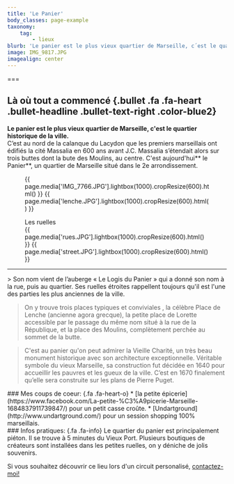 ```yaml
---
title: 'Le Panier'
body_classes: page-example
taxonomy:
    tag:
        - lieux
blurb: 'Le panier est le plus vieux quartier de Marseille, c´est le quartier historique de la ville.'
image: IMG_9817.JPG
imagealign: center
---
```


===

## Là où tout a commencé {.bullet .fa .fa-heart .bullet-headline .bullet-text-right .color-blue2}
**Le panier est le plus vieux quartier de Marseille, c'est le quartier historique de la ville.**  
C’est au nord de la calanque du Lacydon que les premiers marseillais ont édifiés la cité Massalia en 600 ans avant J.C.
Massalia s’étendait alors sur trois buttes dont la bute des Moulins, au centre. C'est aujourd'hui** le Panier**, un quartier de Marseille situé dans le 2e arrondissement.

<figure class="image-row row-50-50">
{{ page.media['IMG_7766.JPG'].lightbox(1000).cropResize(600).html() }}
{{ page.media['lenche.JPG'].lightbox(1000).cropResize(600).html() }}
</figure>

<figure class="image-row row-with-title row-20-50-30 width-100">
<figcaption class="bgcolor-blue2">Les ruelles</figcaption>
{{ page.media['rues.JPG'].lightbox(1000).cropResize(600).html() }}
{{ page.media['street.JPG'].lightbox(1000).cropResize(600).html() }}
</figure>


<hr class="bullet bullet-only-text fa fa-info color-blue2">
> Son nom vient de l’auberge « Le Logis du Panier » qui a donné son nom à la rue, puis au quartier. Ses ruelles étroites rappellent toujours qu'il est l'une des parties les plus anciennes de la ville.

> On y trouve trois places typiques et conviviales , la célèbre Place de Lenche (ancienne agora grecque), la petite place de Lorette accessible par le passage du même nom situé à la rue de la République, et la place des Moulins, complètement perchée au sommet de la butte.

> C'est au panier qu'on peut admirer la Vieille Charité, un très beau monument historique avec son architecture exceptionnelle. Véritable symbole du vieux Marseille, sa construction fut décidée en 1640 pour accueillir les pauvres et les gueux de la ville. C’est en 1670 finalement qu’elle sera construite sur les plans de Pierre Puget.


<div class="cell cell-feature bgcolor-red3" markdown="1">
### Mes coups de coeur:   {.fa .fa-heart-o}
* [la petite épicerie](https://www.facebook.com/La-petite-%C3%A9picerie-Marseille-1684837911739847/) pour un petit casse croûte.
* [Undartground](http://www.undartground.com/) pour un session shopping 100% marseillais.
</div>

<div class="cell cell-info" markdown="1">
### Infos pratiques:   {.fa .fa-info}
Le quartier du panier est principalement piéton. Il se trouve à 5 minutes du Vieux Port.
Plusieurs boutiques de créateurs sont installées dans les petites ruelles, on y déniche de jolis souvenirs. 

Si vous souhaitez découvrir ce lieu lors d'un circuit personalisé, [contactez-moi!](http://toctoc.peacock.uberspace.de/fr/contact)
</div>